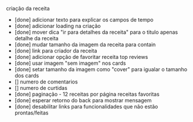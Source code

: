 criação da receita
- [done] adicionar texto para explicar os campos de tempo
- [done] adicionar loading na criação
- [done] mover dica "ir para detalhes da receita" para o titulo apenas
detalhe da receita
- [done] mudar tamanho da imagem da receita para contain
- [done] link para criador da receita
- [done] adicionar opção de favoritar receita
top reviews
- [done] usar imagem "sem imagem" nos cards
- [done] setar tamanho da imagem como "cover" para igualar o tamanho dos cards
- [] numero de comentarios
- [] numero de curtidas
- [done] paginação - 12 receitas por página
receitas favoritas
- [done] esperar retorno do back para mostrar mensagem
- [done] desabilitar links para funcionalidades que não estão prontas/feitas


      
